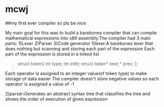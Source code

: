 # mcwj
##my first ever compiler so pls be nice

My main goal for this was to build a barebones compiler that can compile mathematical expressions into x86 assembly.The compiler had 3 main parts:
            1)Lexer
            2)Parser
            3)Code generator
1)lexer:A barebones lexer that does nothing but scanning and storing each part of the expression
Each part of the expression is stored in a linked list
>struct token{
>   int type;
>    int intlit;
>   struct token* next,* prev;
>};


Each operator is assigned to an integer value(of token type) to make storage of data easier 
The compiler doesn't store negative values so each operator is assigned a value of -1


2)parser:Generates an abstract syntax tree that classifies the tree and shows the order of execution of given expression
